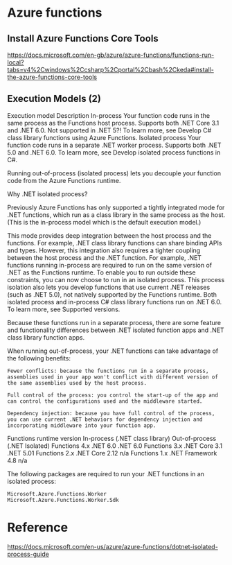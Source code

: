 # Azure functions


## Install Azure Functions Core Tools
https://docs.microsoft.com/en-gb/azure/azure-functions/functions-run-local?tabs=v4%2Cwindows%2Ccsharp%2Cportal%2Cbash%2Ckeda#install-the-azure-functions-core-tools

## Execution Models (2)

Execution model 	Description
In-process 	        Your function code runs in the same process as the Functions host process. 
                    Supports both .NET Core 3.1 and .NET 6.0. Not supported in .NET 5?!
                    To learn more, see Develop C# class library functions using Azure Functions.
Isolated process 	Your function code runs in a separate .NET worker process. Supports both .NET 5.0 and .NET 6.0. 
                    To learn more, see Develop isolated process functions in C#.


Running out-of-process (isolated process) lets you decouple your function code from the Azure Functions runtime.

Why .NET isolated process?

Previously Azure Functions has only supported a tightly integrated mode for .NET functions, which run as a class library in the same process as the host. (This is the in-process model which is the default execution model.)

This mode provides deep integration between the host process and the functions. 
For example, .NET class library functions can share binding APIs and types. 
However, this integration also requires a tighter coupling between the host process and the .NET function. 
For example, .NET functions running in-process are required to run on the same version of .NET as the Functions runtime. 
To enable you to run outside these constraints, you can now choose to run in an isolated process. 
This process isolation also lets you develop functions that use current .NET releases (such as .NET 5.0), not natively supported by the Functions runtime. 
Both isolated process and in-process C# class library functions run on .NET 6.0. To learn more, see Supported versions.

Because these functions run in a separate process, there are some feature and functionality differences between .NET isolated function apps and .NET class library function apps.

When running out-of-process, your .NET functions can take advantage of the following benefits:

    Fewer conflicts: because the functions run in a separate process, assemblies used in your app won't conflict with different version of the same assemblies used by the host process.
    
    Full control of the process: you control the start-up of the app and can control the configurations used and the middleware started.
    
    Dependency injection: because you have full control of the process, you can use current .NET behaviors for dependency injection and incorporating middleware into your function app.


Functions runtime version 	In-process  (.NET class library) 	Out-of-process (.NET Isolated)
Functions 4.x 	            .NET 6.0 	                        .NET 6.0
Functions 3.x 	            .NET Core 3.1 	                    .NET 5.01
Functions 2.x 	            .NET Core 2.12 	                    n/a
Functions 1.x 	            .NET Framework 4.8 	                n/a


The following packages are required to run your .NET functions in an isolated process:

    Microsoft.Azure.Functions.Worker
    Microsoft.Azure.Functions.Worker.Sdk



# Reference


https://docs.microsoft.com/en-us/azure/azure-functions/dotnet-isolated-process-guide
